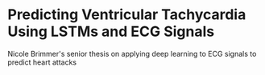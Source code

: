 Predicting Ventricular Tachycardia Using LSTMs and ECG Signals
===

Nicole Brimmer's senior thesis on applying deep learning to ECG signals to predict heart attacks
